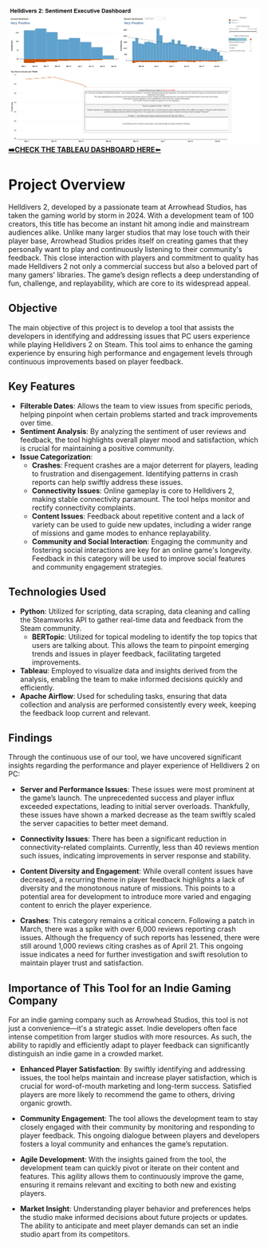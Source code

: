 ![Dashboard Image](assets/dashboard_image.png)
[**➡️CHECK THE TABLEAU DASHBOARD HERE**⬅️](https://public.tableau.com/app/profile/pjvillasista/viz/Helldivers2ExecutiveSentimentDashboard/Dashboard1)

# Project Overview

Helldivers 2, developed by a passionate team at Arrowhead Studios, has taken the gaming world by storm in 2024. With a development team of 100 creators, this title has become an instant hit among indie and mainstream audiences alike. Unlike many larger studios that may lose touch with their player base, Arrowhead Studios prides itself on creating games that they personally want to play and continuously listening to their community's feedback. This close interaction with players and commitment to quality has made Helldivers 2 not only a commercial success but also a beloved part of many gamers' libraries. The game’s design reflects a deep understanding of fun, challenge, and replayability, which are core to its widespread appeal.

## Objective

The main objective of this project is to develop a tool that assists the developers in identifying and addressing issues that PC users experience while playing Helldivers 2 on Steam. This tool aims to enhance the gaming experience by ensuring high performance and engagement levels through continuous improvements based on player feedback.

## Key Features

- **Filterable Dates**: Allows the team to view issues from specific periods, helping pinpoint when certain problems started and track improvements over time.
- **Sentiment Analysis**: By analyzing the sentiment of user reviews and feedback, the tool highlights overall player mood and satisfaction, which is crucial for maintaining a positive community.
- **Issue Categorization**:
  - **Crashes**: Frequent crashes are a major deterrent for players, leading to frustration and disengagement. Identifying patterns in crash reports can help swiftly address these issues.
  - **Connectivity Issues**: Online gameplay is core to Helldivers 2, making stable connectivity paramount. The tool helps monitor and rectify connectivity complaints.
  - **Content Issues**: Feedback about repetitive content and a lack of variety can be used to guide new updates, including a wider range of missions and game modes to enhance replayability.
  - **Community and Social Interaction**: Engaging the community and fostering social interactions are key for an online game's longevity. Feedback in this category will be used to improve social features and community engagement strategies.

## Technologies Used

- **Python**: Utilized for scripting, data scraping, data cleaning and calling the Steamworks API to gather real-time data and feedback from the Steam community.
  - **BERTopic**: Utilized for topical modeling to identify the top topics that users are talking about. This allows the team to pinpoint emerging trends and issues in player feedback, facilitating targeted improvements.
- **Tableau**: Employed to visualize data and insights derived from the analysis, enabling the team to make informed decisions quickly and efficiently.
- **Apache Airflow**: Used for scheduling tasks, ensuring that data collection and analysis are performed consistently every week, keeping the feedback loop current and relevant.

## Findings

Through the continuous use of our tool, we have uncovered significant insights regarding the performance and player experience of Helldivers 2 on PC:

- **Server and Performance Issues**: These issues were most prominent at the game’s launch. The unprecedented success and player influx exceeded expectations, leading to initial server overloads. Thankfully, these issues have shown a marked decrease as the team swiftly scaled the server capacities to better meet demand.

- **Connectivity Issues**: There has been a significant reduction in connectivity-related complaints. Currently, less than 40 reviews mention such issues, indicating improvements in server response and stability.

- **Content Diversity and Engagement**: While overall content issues have decreased, a recurring theme in player feedback highlights a lack of diversity and the monotonous nature of missions. This points to a potential area for development to introduce more varied and engaging content to enrich the player experience.

- **Crashes**: This category remains a critical concern. Following a patch in March, there was a spike with over 6,000 reviews reporting crash issues. Although the frequency of such reports has lessened, there were still around 1,000 reviews citing crashes as of April 21. This ongoing issue indicates a need for further investigation and swift resolution to maintain player trust and satisfaction.

## Importance of This Tool for an Indie Gaming Company

For an indie gaming company such as Arrowhead Studios, this tool is not just a convenience—it's a strategic asset. Indie developers often face intense competition from larger studios with more resources. As such, the ability to rapidly and efficiently adapt to player feedback can significantly distinguish an indie game in a crowded market.

- **Enhanced Player Satisfaction**: By swiftly identifying and addressing issues, the tool helps maintain and increase player satisfaction, which is crucial for word-of-mouth marketing and long-term success. Satisfied players are more likely to recommend the game to others, driving organic growth.

- **Community Engagement**: The tool allows the development team to stay closely engaged with their community by monitoring and responding to player feedback. This ongoing dialogue between players and developers fosters a loyal community and enhances the game’s reputation.

- **Agile Development**: With the insights gained from the tool, the development team can quickly pivot or iterate on their content and features. This agility allows them to continuously improve the game, ensuring it remains relevant and exciting to both new and existing players.

- **Market Insight**: Understanding player behavior and preferences helps the studio make informed decisions about future projects or updates. The ability to anticipate and meet player demands can set an indie studio apart from its competitors.

